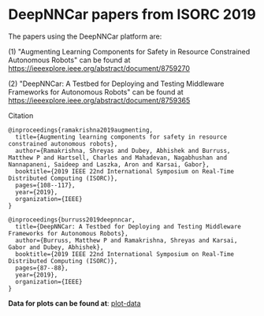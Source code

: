 
# DeepNNCar papers from ISORC 2019

The papers using the DeepNNCar platform are: 

(1) "Augmenting Learning Components for Safety in Resource Constrained Autonomous Robots" can be found at https://ieeexplore.ieee.org/abstract/document/8759270

(2) "DeepNNCar: A Testbed for Deploying and Testing Middleware Frameworks for Autonomous Robots" can be found at https://ieeexplore.ieee.org/abstract/document/8759365

Citation

```
@inproceedings{ramakrishna2019augmenting,
  title={Augmenting learning components for safety in resource constrained autonomous robots},
  author={Ramakrishna, Shreyas and Dubey, Abhishek and Burruss, Matthew P and Hartsell, Charles and Mahadevan, Nagabhushan and Nannapaneni, Saideep and Laszka, Aron and Karsai, Gabor},
  booktitle={2019 IEEE 22nd International Symposium on Real-Time Distributed Computing (ISORC)},
  pages={108--117},
  year={2019},
  organization={IEEE}
}

@inproceedings{burruss2019deepnncar,
  title={DeepNNCar: A Testbed for Deploying and Testing Middleware Frameworks for Autonomous Robots},
  author={Burruss, Matthew P and Ramakrishna, Shreyas and Karsai, Gabor and Dubey, Abhishek},
  booktitle={2019 IEEE 22nd International Symposium on Real-Time Distributed Computing (ISORC)},
  pages={87--88},
  year={2019},
  organization={IEEE}
}
```
**Data for plots can be found at**: [plot-data](https://github.com/scope-lab-vu/deep-nn-car/tree/master/ISORC2019/Plot-data)
